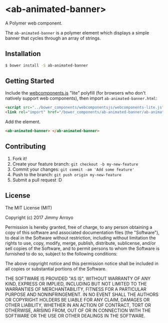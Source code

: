 # \<ab-animated-banner\>

A Polymer web component.

The `ab-animated-banner` is a polymer element which displays a simple banner that cycles through an array of strings.

## Installation

```sh
$ bower install -S ab-animated-banner
```

## Getting Started

Include the [webcomponents.js](http://webcomponents.org/polyfills/) "lite" polyfill (for browsers who don't natively support web components), then import `ab-animated-banner.html`:


```html
<script src="../bower_components/webcomponentsjs/webcomponents-lite.js"></script>
<link rel="import" href="/bower_components/ab-animated-banner/ab-animated-banner.html">
```

Add the element.

```html
<ab-animated-banner> </ab-animated-banner>
```

## Contributing
1. Fork it!
2. Create your feature branch: `git checkout -b my-new-feature`
3. Commit your changes: `git commit -am 'Add some feature'`
4. Push to the branch: `git push origin my-new-feature`
5. Submit a pull request :D

## License

The MIT License (MIT)

Copyright (c) 2017 Jimmy Arroyo

Permission is hereby granted, free of charge, to any person obtaining a copy of this software and associated documentation files (the "Software"), to deal in the Software without restriction, including without limitation the rights to use, copy, modify, merge, publish, distribute, sublicense, and/or sell copies of the Software, and to permit persons to whom the Software is furnished to do so, subject to the following conditions:

The above copyright notice and this permission notice shall be included in all copies or substantial portions of the Software.

THE SOFTWARE IS PROVIDED "AS IS", WITHOUT WARRANTY OF ANY KIND, EXPRESS OR IMPLIED, INCLUDING BUT NOT LIMITED TO THE WARRANTIES OF MERCHANTABILITY, FITNESS FOR A PARTICULAR PURPOSE AND NONINFRINGEMENT. IN NO EVENT SHALL THE AUTHORS OR COPYRIGHT HOLDERS BE LIABLE FOR ANY CLAIM, DAMAGES OR OTHER LIABILITY, WHETHER IN AN ACTION OF CONTRACT, TORT OR OTHERWISE, ARISING FROM, OUT OF OR IN CONNECTION WITH THE SOFTWARE OR THE USE OR OTHER DEALINGS IN THE SOFTWARE.
